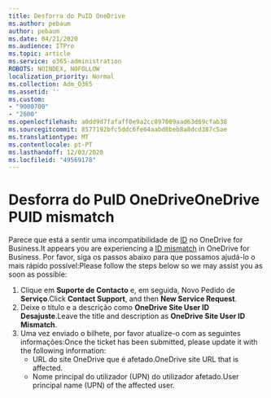 ```yaml
---
title: Desforra do PuID OneDrive
ms.author: pebaum
author: pebaum
ms.date: 04/21/2020
ms.audience: ITPro
ms.topic: article
ms.service: o365-administration
ROBOTS: NOINDEX, NOFOLLOW
localization_priority: Normal
ms.collection: Adm_O365
ms.assetid: ''
ms.custom:
- "9000700"
- "2600"
ms.openlocfilehash: a0dd9d7fafaff0e9a2cc897009aad63d69cfab38
ms.sourcegitcommit: 8577192bfc5ddc6fe64aabd8beb8a8dcd387c5ae
ms.translationtype: MT
ms.contentlocale: pt-PT
ms.lasthandoff: 12/03/2020
ms.locfileid: "49569178"
---
```

# <a name="onedrive-puid-mismatch"></a><span data-ttu-id="c8712-102">Desforra do PuID OneDrive</span><span class="sxs-lookup"><span data-stu-id="c8712-102">OneDrive PUID mismatch</span></span>

<span data-ttu-id="c8712-103">Parece que está a sentir uma incompatibilidade de [ID](https://docs.microsoft.com/sharepoint/troubleshoot/administration/access-denied-or-need-permission-error-sharepoint-online-or-onedrive-for-business#when-accessing-a-onedrive-site) no OneDrive for Business.</span><span class="sxs-lookup"><span data-stu-id="c8712-103">It appears you are experiencing a [ID mismatch](https://docs.microsoft.com/sharepoint/troubleshoot/administration/access-denied-or-need-permission-error-sharepoint-online-or-onedrive-for-business#when-accessing-a-onedrive-site) in OneDrive for Business.</span></span> <span data-ttu-id="c8712-104">Por favor, siga os passos abaixo para que possamos ajudá-lo o mais rápido possível:</span><span class="sxs-lookup"><span data-stu-id="c8712-104">Please follow the steps below so we may assist you as soon as possible:</span></span>

1. <span data-ttu-id="c8712-105">Clique em  **Suporte de Contacto** e, em seguida, Novo Pedido de  **Serviço**.</span><span class="sxs-lookup"><span data-stu-id="c8712-105">Click  **Contact Support**, and then  **New Service Request**.</span></span>
2. <span data-ttu-id="c8712-106">Deixe o título e a descrição como  **OneDrive Site User ID Desajuste**.</span><span class="sxs-lookup"><span data-stu-id="c8712-106">Leave the title and description as  **OneDrive Site User ID Mismatch**.</span></span>
3. <span data-ttu-id="c8712-107">Uma vez enviado o bilhete, por favor atualize-o com as seguintes informações:</span><span class="sxs-lookup"><span data-stu-id="c8712-107">Once the ticket has been submitted, please update it with the following information:</span></span>
    - <span data-ttu-id="c8712-108">URL do site OneDrive que é afetado.</span><span class="sxs-lookup"><span data-stu-id="c8712-108">OneDrive site URL that is affected.</span></span>
    - <span data-ttu-id="c8712-109">Nome principal do utilizador (UPN) do utilizador afetado.</span><span class="sxs-lookup"><span data-stu-id="c8712-109">User principal name (UPN) of the affected user.</span></span>
